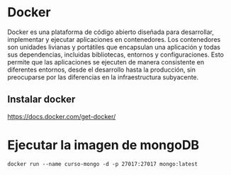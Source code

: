 # Docker

Docker es una plataforma de código abierto diseñada para desarrollar, implementar y ejecutar aplicaciones en contenedores. Los contenedores son unidades livianas y portátiles que encapsulan una aplicación y todas sus dependencias, incluidas bibliotecas, entornos y configuraciones. Esto permite que las aplicaciones se ejecuten de manera consistente en diferentes entornos, desde el desarrollo hasta la producción, sin preocuparse por las diferencias en la infraestructura subyacente.

## Instalar docker

https://docs.docker.com/get-docker/

# Ejecutar la imagen de mongoDB

`docker run --name curso-mongo -d -p 27017:27017 mongo:latest`
